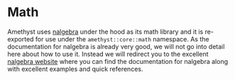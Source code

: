 # Math

Amethyst uses [nalgebra][na] under the hood as its math library and it is
re-exported for use under the `amethyst::core::math` namespace. As the
documentation for nalgebra is already very good, we will not go into detail
here about how to use it. Instead we will redirect you to the excellent
[nalgebra website][na] where you can find the documentation for nalgebra
along with excellent examples and quick references.

[na]: https://nalgebra.org/
